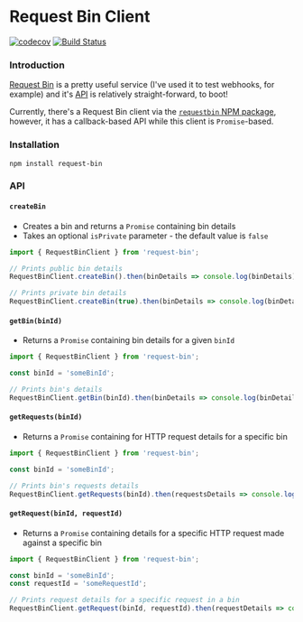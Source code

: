 # Request Bin Client

[![codecov](https://codecov.io/gh/jaebradley/request-bin/branch/master/graph/badge.svg)](https://codecov.io/gh/jaebradley/request-bin)
[![Build Status](https://travis-ci.org/jaebradley/request-bin.svg?branch=master)](https://travis-ci.org/jaebradley/request-bin)

### Introduction
[Request Bin](requestb.in) is a pretty useful service (I've used it to test webhooks, for example) and it's [API](https://github.com/Runscope/requestbin/wiki/API) is relatively straight-forward, to boot!

Currently, there's a Request Bin client via the [`requestbin` NPM package](https://github.com/fvdm/nodejs-requestbin), however, it has a callback-based API while this client is `Promise`-based.

### Installation
`npm install request-bin`

### API

#### `createBin`
* Creates a bin and returns a `Promise` containing bin details
* Takes an optional `isPrivate` parameter - the default value is `false`

```javascript
import { RequestBinClient } from 'request-bin';

// Prints public bin details
RequestBinClient.createBin().then(binDetails => console.log(binDetails));

// Prints private bin details
RequestBinClient.createBin(true).then(binDetails => console.log(binDetails));
```

#### `getBin(binId)`
* Returns a `Promise` containing bin details for a given `binId`

```javascript
import { RequestBinClient } from 'request-bin';

const binId = 'someBinId';

// Prints bin's details
RequestBinClient.getBin(binId).then(binDetails => console.log(binDetails));
```

#### `getRequests(binId)`
* Returns a `Promise` containing for HTTP request details for a specific bin

```javascript
import { RequestBinClient } from 'request-bin';

const binId = 'someBinId';

// Prints bin's requests details
RequestBinClient.getRequests(binId).then(requestsDetails => console.log(requestsDetails));
```

#### `getRequest(binId, requestId)`
* Returns a `Promise` containing details for a specific HTTP request made against a specific bin

```javascript
import { RequestBinClient } from 'request-bin';

const binId = 'someBinId';
const requestId = 'someRequestId';

// Prints request details for a specific request in a bin
RequestBinClient.getRequest(binId, requestId).then(requestDetails => console.log(requestDetails));
```
